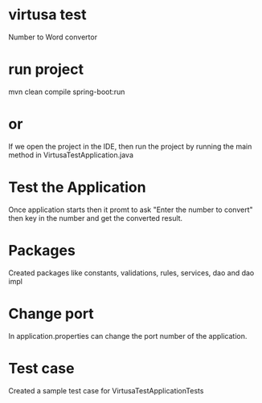 # virtusa test
Number to Word convertor

# run project
mvn clean compile spring-boot:run
# or
If we open the project in the IDE, then run the project by running the main method in VirtusaTestApplication.java

# Test the Application
Once application starts then it promt to ask "Enter the number to convert"  then key in the number and get the converted result.

# Packages 
Created packages like constants, validations, rules, services, dao and dao impl

# Change port
In application.properties can change the port number of the application.

# Test case
Created a sample test case for VirtusaTestApplicationTests




